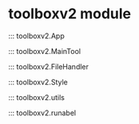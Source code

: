 
# toolboxv2 module

::: toolboxv2.App

::: toolboxv2.MainTool

::: toolboxv2.FileHandler

::: toolboxv2.Style

::: toolboxv2.utils

::: toolboxv2.runabel
